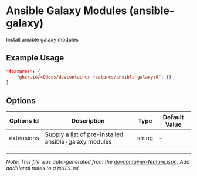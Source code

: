 
# Ansible Galaxy Modules (ansible-galaxy)

Install ansible galaxy modules

## Example Usage

```json
"features": {
    "ghcr.io/40docs/devcontainer-features/ansible-galaxy:0": {}
}
```

## Options

| Options Id | Description | Type | Default Value |
|-----|-----|-----|-----|
| extensions | Supply a list of pre-installed ansible-galaxy modules | string | - |



---

_Note: This file was auto-generated from the [devcontainer-feature.json](https://github.com/40docs/devcontainer-features/blob/main/src/ansible-galaxy/devcontainer-feature.json).  Add additional notes to a `NOTES.md`._
